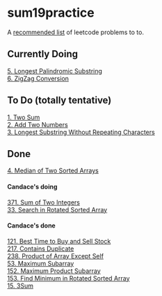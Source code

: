 # sum19practice

A [recommended list](https://www.teamblind.com/article/New-Year-Gift---Curated-List-of-Top-100-LeetCode-Questions-to-Save-Your-Time-OaM1orEU "YEET") of leetcode problems to to.


## Currently Doing
[5. Longest Palindromic Substring](https://leetcode.com/problems/longest-palindromic-substring/ "Longest Palindromic Substring")
<br/>
[6. ZigZag Conversion](https://leetcode.com/problems/zigzag-conversion/ "ZigZag Conversion")
<br/>

## To Do (totally tentative)
[1. Two Sum](https://leetcode.com/problems/two-sum/ "Two Sum")<br/>
[2. Add Two Numbers](https://leetcode.com/problems/add-two-numbers/ "Add Two Numbers")<br/>
[3. Longest Substring Without Repeating Characters](https://leetcode.com/problems/longest-substring-without-repeating-characters/ "Longest Substring Without Repeating Characters")<br/>

## Done
[4. Median of Two Sorted Arrays](https://leetcode.com/problems/median-of-two-sorted-arrays/ "Median of Two Sorted Arrays")
<br/>


#### Candace's doing
[371. Sum of Two Integers](https://leetcode.com/problems/sum-of-two-integers/)<br/>
[33. Search in Rotated Sorted Array](https://leetcode.com/problems/search-in-rotated-sorted-array/)<br/>

#### Candace's done
[121. Best Time to Buy and Sell Stock](https://leetcode.com/problems/best-time-to-buy-and-sell-stock/)<br/>
[217. Contains Duplicate](https://leetcode.com/problems/contains-duplicate/)<br/>
[238. Product of Array Except Self](https://leetcode.com/problems/product-of-array-except-self/)<br/>
[53. Maximum Subarray](https://leetcode.com/problems/maximum-subarray/)<br/>
[152. Maximum Product Subarray](https://leetcode.com/problems/maximum-product-subarray/)<br/>
[153. Find Minimum in Rotated Sorted Array](https://leetcode.com/problems/find-minimum-in-rotated-sorted-array/)<br/>
[15. 3Sum](https://leetcode.com/problems/3sum/)<br/>